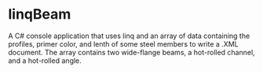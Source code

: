 # linqBeam
A C# console application that uses linq and an array of data containing the profiles, primer color, and lenth of some steel members to write a .XML document. The array contains two wide-flange beams, a hot-rolled channel, and a hot-rolled angle. 
